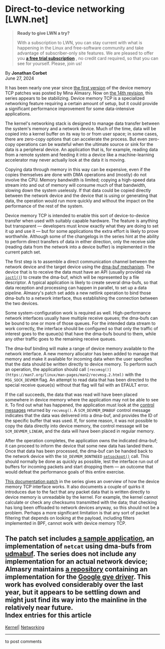 # Direct-to-device networking [LWN.net]

> **Ready to give LWN a try?**
> 
> With a subscription to LWN, you can stay current with what is happening in the Linux and free-software community and take advantage of subscriber-only site features. We are pleased to offer you **[a free trial subscription](https://lwn.net/Promo/nst-trial/claim)** , no credit card required, so that you can see for yourself. Please, join us! 

By **Jonathan Corbet**  
June 27, 2024 

It has been nearly one year since [the first version](/ml/netdev/20230710223304.1174642-1-almasrymina@google.com/) of the device memory TCP patches was posted by Mina Almasry. Now on [the 14th revision](/ml/all/20240625195407.1922912-1-almasrymina@google.com), this series appears to be stabilizing. Device memory TCP is a specialized networking feature requiring a certain amount of setup, but it could provide a significant performance improvement for some data-intensive applications. 

The kernel's networking stack is designed to manage data transfer between the system's memory and a network device. Much of the time, data will be copied into a kernel buffer on its way to or from user space; in some cases, there are zero-copy options that can accelerate the process. But even zero-copy operations can be wasteful when the ultimate source or sink for the data is a peripheral device. An application that is, for example, reading data from a remote system and feeding it into a device like a machine-learning accelerator may never actually look at the data it is moving. 

Copying data through memory in this way can be expensive, even if the copies themselves are done with DMA operations and (mostly) do not involve the CPU. Memory bandwidth is limited; copying a high-speed data stream into and out of memory will consume much of that bandwidth, slowing down the system uselessly. If that data could be copied directly between the network device and the device that is using or generating that data, the operation would run more quickly and without the impact on the performance of the rest of the system. 

Device memory TCP is intended to enable this sort of device-to-device transfer when used with suitably capable hardware. The feature is anything but transparent — developers must know exactly what they are doing to set it up and use it — but for some applications the extra effort is likely to prove worthwhile. Although some of the changelogs in the series hint at the ability to perform direct transfers of data in either direction, only the receive side (reading data from the network into a device buffer) is implemented in the current patch set. 

The first step is to assemble a direct communication channel between the network device and the target device using the [dma-buf mechanism](https://docs.kernel.org/driver-api/dma-buf.html). The device that is to receive the data must have an API (usually provided via [`ioctl()`](https://man7.org/linux/man-pages/man2/ioctl.2.html)) to create the dma-buf, which will be represented by a file descriptor. A typical application is likely to create several dma-bufs, so that data reception and processing can happen in parallel, to set up a data pipeline. Almasry's patch set adds a new netlink operation to bind those dma-bufs to a network interface, thus establishing the connection between the two devices. 

Some system-configuration work is required as well. High-performance network interfaces usually have multiple receive queues; the dma-bufs can be bound to one or more of those queues. For the intended data stream to work correctly, the interface should be configured so that only the traffic of interest goes to the queue(s) that have the dma-bufs bound to them, while any other traffic goes to the remaining receive queues. 

The dma-buf binding will make a range of device memory available to the network interface. A new memory allocator has been added to manage that memory and make it available for incoming data when the user specifies that the data should be written directly to device memory. To perform such an operation, the application should call `[recvmsg()](https://man7.org/linux/man-pages/man2/recvmsg.2.html)` with the `MSG_SOCK_DEVMEM` flag. An attempt to read data that has been directed to the special receive queue(s) without that flag will fail with an EFAULT error. 

If the call succeeds, the data that was read will have been placed somewhere in device memory where the application may not be able to see it. To find out what has happened, the application must look at the [control messages](https://man7.org/linux/man-pages/man3/cmsg.3.html) returned by `recvmsg()`. A `SCM_DEVMEM_DMABUF` control message indicates that the data was delivered into a dma-buf, and provides the ID of the specific buffer that was used. If, for some reason, it was not possible to copy the data directly into device memory, the control message will be `SCM_DEVMEM_LINEAR`, and the data will have been placed in regular memory. 

After the operation completes, the application owns the indicated dma-buf; it can proceed to inform the device that some new data has landed there. Once that data has been processed, the dma-buf can be handed back to the network device with the `SO_DEVMEM_DONTNEED` [`setsockopt()`](https://man7.org/linux/man-pages/man2/getsockopt.2.html) call. This should normally be done as quickly as possible, lest the interface run out of buffers for incoming packets and start dropping them — an outcome that would defeat the performance goals of this entire exercise. 

[This documentation patch](/ml/all/20240613013557.1169171-13-almasrymina@google.com) in the series gives an overview of how the device memory TCP interface works. It also documents a couple of quirks it introduces due to the fact that any packet data that is written directly to device memory is unreadable by the kernel. For example, the kernel cannot calculate or check any checksums transmitted with the data; that checking has long been offloaded to network devices anyway, so this should not be a problem. Perhaps a more significant limitation is that any sort of packet filtering that depends on looking at the payload, including filters implemented in BPF, cannot work with device memory TCP. 

The patch set includes [a sample application](/ml/all/20240613013557.1169171-14-almasrymina@google.com), an implementation of `netcat` using dma-bufs from [udmabuf](/ml/all/20180703075359.30349-1-kraxel@redhat.com/). The series does not include any implementation for an actual network device; Almasry maintains [a repository](https://github.com/mina/linux/commits/tcpdevmem-v13/) containing an implementation for the [Google gve driver](https://www.kernel.org/doc/html/next/networking/device_drivers/ethernet/google/gve.html). This work has evolved considerably over the last year, but it appears to be settling down and might just find its way into the mainline in the relatively near future.  
Index entries for this article  
---  
[Kernel](/Kernel/Index)| [Networking](/Kernel/Index#Networking)  
  


* * *

to post comments 
